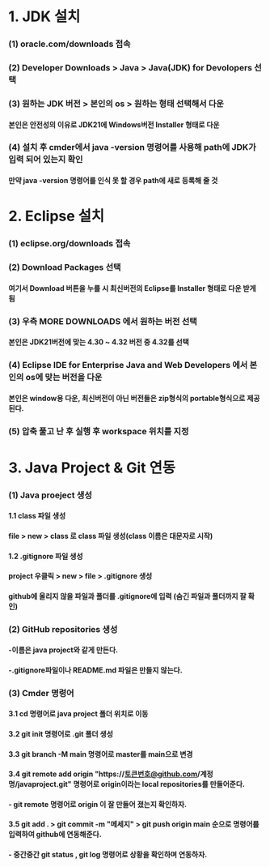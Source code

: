 # 1. JDK 설치
### (1) oracle.com/downloads 접속
### (2) Developer Downloads > Java > Java(JDK) for Devolopers 선택
### (3) 원하는 JDK 버전 > 본인의 os > 원하는 형태 선택해서 다운 
#### 본인은 안전성의 이유로 JDK21에 Windows버전 Installer 형태로 다운
### (4) 설치 후 cmder에서 java -version 명령어를 사용해 path에 JDK가 입력 되어 있는지 확인 
#### 만약 java -version 명령어를 인식 못 할 경우 path에 새로 등록해 줄 것

# 2. Eclipse 설치
### (1) eclipse.org/downloads 접속
### (2) Download Packages 선택 
#### 여기서 Download 버튼을 누를 시 최신버전의 Eclipse를 Installer 형태로 다운 받게 됨
### (3) 우측 MORE DOWNLOADS 에서 원하는 버전 선택
#### 본인은 JDK21버전에 맞는 4.30 ~ 4.32 버전 중 4.32를 선택
### (4) Eclipse IDE for Enterprise Java and Web Developers 에서 본인의 os에 맞는 버전을 다운
#### 본인은 window용 다운, 최신버전이 아닌 버전들은 zip형식의 portable형식으로 제공된다.
### (5) 압축 풀고 난 후 실행 후 workspace 위치를 지정

# 3. Java Project & Git 연동
### (1) Java proeject 생성
#### 1.1 class 파일 생성
#### file > new > class 로 class 파일 생성(class 이름은 대문자로 시작)
#### 1.2 .gitignore 파일 생성
#### project 우클릭 > new > file > .gitignore 생성
#### github에 올리지 않을 파일과 폴더를 .gitignore에 입력 (숨긴 파일과 폴더까지 잘 확인)

### (2) GitHub repositories 생성
#### -이름은 java project와 같게 만든다.
#### -.gitignore파일이나 README.md 파일은 만들지 않는다.

### (3) Cmder 명령어
#### 3.1 cd 명령어로 java project 폴더 위치로 이동
#### 3.2 git init 명령어로 .git 폴더 생성
#### 3.3 git branch -M main 명령어로 master를 main으로 변경
#### 3.4 git remote add origin "https://토큰번호@github.com/계정명/javaproject.git" 명령어로 origin이라는 local repositories를 만들어준다.
#### - git remote 명령어로 origin 이 잘 만들어 졌는지 확인하자.
#### 3.5 git add . > git commit -m "메세지" > git push origin main 순으로 명령어를 입력하여 github에 연동해준다.
#### - 중간중간 git status , git log 명령어로 상황을 확인하며 연동하자.

